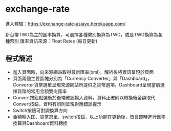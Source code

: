 # exchange-rate
進入體驗：https://exchange-rate-asiayo.herokuapp.com/

新台幣TWD為主的匯率換算，可選擇各種幣別換算為TWD，或是TWD換算為各種幣別
匯率資訊來源：Float Rates (每日更新)

## 程式簡述
- 進入頁面時，向來源網站取得最新匯率(xml)，解析後將資訊呈現於頁面
- 頁面兩個主要區塊分別為「Currency Converter」與「Dashboard」，Converter貨幣選單呈現來源網站所提供之貨幣選項，Dashboard呈現當前選擇貨幣的常用金額雙向匯率
- Convert按鈕點選後於後端確認輸入資料，資料正確則以轉換後金額取代Convert按鈕，資料有誤則呈現對應錯誤提示
- Switch按鈕可對調換算方向
- 金額輸入匡、貨幣選單、switch按鈕，以上功能在更動後，皆會即時進行匯率換算與Dashboard資料轉換

